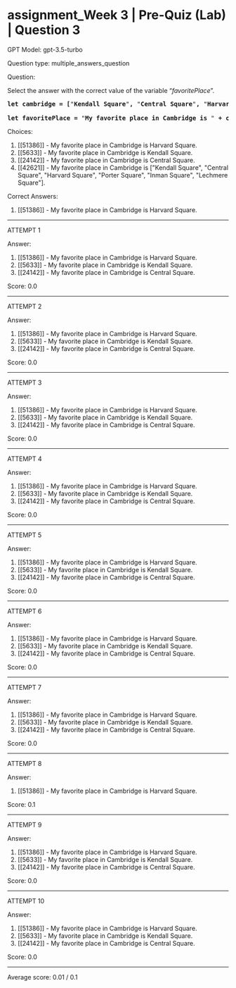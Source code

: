 # assignment_Week 3 | Pre-Quiz (Lab) | Question 3

GPT Model: gpt-3.5-turbo

Question type: multiple_answers_question

Question:
<div><p><span>Select the answer with the correct value of the variable “</span><i><span>favoritePlace</span></i><span>”.</span></p>
<pre><strong>let cambridge = [</strong><span>"</span><strong>Kendall Square</strong><span>"</span><strong>, </strong><span>"</span><strong>Central Square</strong><span>"</span><strong>, </strong><span>"</span><strong>Harvard Square</strong><span>"</span><strong>, </strong><span>"</span><strong>Porter Square</strong><span>"</span><strong>, </strong><span>"</span><strong>Inman Square</strong><span>"</span><strong>, </strong><span>"</span><strong>Lechmere Square</strong><span>"</span><strong>];<br></strong><span><br><strong>let favoritePlace = </strong><span>"</span><strong>My favorite place in Cambridge is </strong><span>"</span><strong> + cambridge[2] + </strong><span>"</span><strong>.</strong><span>"</span><strong>;</strong></span></pre></div>

Choices:
1. [[51386]] - My favorite place in Cambridge is Harvard Square.
2. [[5633]] - My favorite place in Cambridge is Kendall Square.
3. [[24142]] - My favorite place in Cambridge is Central Square.
4. [[42621]] - My favorite place in Cambridge is ["Kendall Square", "Central Square", "Harvard Square", "Porter Square", "Inman Square", "Lechmere Square"].

Correct Answers:
1. [[51386]] - My favorite place in Cambridge is Harvard Square.

****************************************

ATTEMPT 1

Answer:
1. [[51386]] - My favorite place in Cambridge is Harvard Square. 
2. [[5633]] - My favorite place in Cambridge is Kendall Square. 
3. [[24142]] - My favorite place in Cambridge is Central Square.

Score: 0.0

--------------------

ATTEMPT 2

Answer:
1. [[51386]] - My favorite place in Cambridge is Harvard Square. 
2. [[5633]] - My favorite place in Cambridge is Kendall Square. 
3. [[24142]] - My favorite place in Cambridge is Central Square.

Score: 0.0

--------------------

ATTEMPT 3

Answer: 
1. [[51386]] - My favorite place in Cambridge is Harvard Square. 
2. [[5633]] - My favorite place in Cambridge is Kendall Square. 
3. [[24142]] - My favorite place in Cambridge is Central Square.

Score: 0.0

--------------------

ATTEMPT 4

Answer:
1. [[51386]] - My favorite place in Cambridge is Harvard Square. 
2. [[5633]] - My favorite place in Cambridge is Kendall Square.
3. [[24142]] - My favorite place in Cambridge is Central Square.

Score: 0.0

--------------------

ATTEMPT 5

Answer: 
1. [[51386]] - My favorite place in Cambridge is Harvard Square. 
2. [[5633]] - My favorite place in Cambridge is Kendall Square.
3. [[24142]] - My favorite place in Cambridge is Central Square.

Score: 0.0

--------------------

ATTEMPT 6

Answer:
1. [[51386]] - My favorite place in Cambridge is Harvard Square. 
2. [[5633]] - My favorite place in Cambridge is Kendall Square.
3. [[24142]] - My favorite place in Cambridge is Central Square.

Score: 0.0

--------------------

ATTEMPT 7

Answer: 
1. [[51386]] - My favorite place in Cambridge is Harvard Square. 
2. [[5633]] - My favorite place in Cambridge is Kendall Square. 
3. [[24142]] - My favorite place in Cambridge is Central Square.

Score: 0.0

--------------------

ATTEMPT 8

Answer: 
1. [[51386]] - My favorite place in Cambridge is Harvard Square.

Score: 0.1

--------------------

ATTEMPT 9

Answer:
1. [[51386]] - My favorite place in Cambridge is Harvard Square. 
2. [[5633]] - My favorite place in Cambridge is Kendall Square. 
3. [[24142]] - My favorite place in Cambridge is Central Square.

Score: 0.0

--------------------

ATTEMPT 10

Answer: 
1. [[51386]] - My favorite place in Cambridge is Harvard Square. 
2. [[5633]] - My favorite place in Cambridge is Kendall Square. 
3. [[24142]] - My favorite place in Cambridge is Central Square.

Score: 0.0

--------------------

Average score: 0.01 / 0.1

